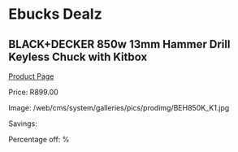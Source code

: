 
# Ebucks Dealz
## BLACK+DECKER 850w 13mm Hammer Drill Keyless Chuck with Kitbox
[Product Page](https://www.ebucks.com/web/shop/productSelected.do?prodId=1010838171&catId=1158501552)

Price: R899.00

Image: /web/cms/system/galleries/pics/prodimg/BEH850K_K1.jpg

Savings: 

Percentage off: %
	
